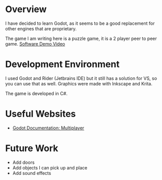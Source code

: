 # Overview

I have decided to learn Godot, as it seems to be a good replacement for other engines that are proprietary.

The game I am writing here is a puzzle game, it is a 2 player peer to peer game.
[Software Demo Video](https://youtu.be/CaQpdN2I0MU)

# Development Environment

I used Godot and Rider (Jetbrains IDE) but it still has a solution for VS, so you can use that as well. Graphics were made with Inkscape and Krita.

The game is developed in C#.

# Useful Websites

* [Godot Documentation: Multiplayer](https://docs.godotengine.org/en/stable/tutorials/networking/high_level_multiplayer.html)

# Future Work

* Add doors
* Add objects I can pick up and place
* Add sound effects
